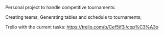 Personal project to handle competitive tournaments:

  Creating teams;
  Generating tables and schedule to tournaments;

Trello with the current tasks: https://trello.com/b/Cef5if3j/cop%C3%A3o
